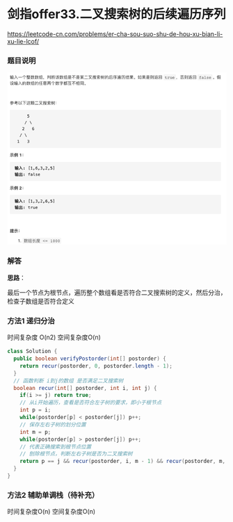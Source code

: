 # 剑指offer33.二叉搜索树的后续遍历序列

https://leetcode-cn.com/problems/er-cha-sou-suo-shu-de-hou-xu-bian-li-xu-lie-lcof/



### 题目说明

![image-20210309163414269](img/image-20210309163414269.png)



### 解答

**思路**：

最后一个节点为根节点，遍历整个数组看是否符合二叉搜索树的定义，然后分治，检查子数组是否符合定义



### 方法1  递归分治

时间复杂度 O(n2) 空间复杂度O(n)

```java
class Solution {
  public boolean verifyPostorder(int[] postorder) {
    return recur(postorder, 0, postorder.length - 1);
  }
  // 函数判断 i到j的数组 是否满足二叉搜索树
  boolean recur(int[] postorder, int i, int j) {
    if(i >= j) return true;
    // 从i开始遍历，查看是否符合左子树的要求，即小于根节点
    int p = i;
    while(postorder[p] < postorder[j]) p++;
    // 保存左右子树的划分位置
    int m = p;
    while(postorder[p] > postorder[j]) p++;
    // 代表正确搜索到根节点位置
    // 刨除根节点，判断左右子树是否为二叉搜索树
    return p == j && recur(postorder, i, m - 1) && recur(postorder, m, j - 1);
  }
}
```



### 方法2 辅助单调栈（待补充）

时间复杂度O(n) 空间复杂度O(n)

